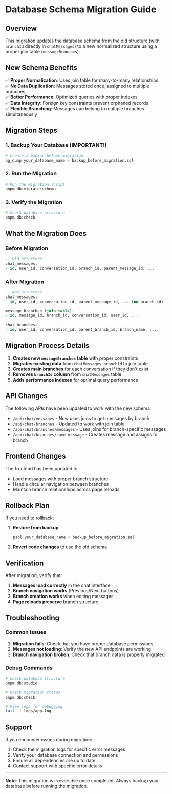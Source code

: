# Database Schema Migration Guide

## Overview

This migration updates the database schema from the old structure (with `branchId` directly in `chatMessages`) to a new normalized structure using a proper join table (`messageBranches`).

## New Schema Benefits

✅ **Proper Normalization**: Uses join table for many-to-many relationships  
✅ **No Data Duplication**: Messages stored once, assigned to multiple branches  
✅ **Better Performance**: Optimized queries with proper indexes  
✅ **Data Integrity**: Foreign key constraints prevent orphaned records  
✅ **Flexible Branching**: Messages can belong to multiple branches simultaneously  

## Migration Steps

### 1. Backup Your Database (IMPORTANT!)

```bash
# Create a backup before migration
pg_dump your_database_name > backup_before_migration.sql
```

### 2. Run the Migration

```bash
# Run the migration script
pnpm db:migrate:schema
```

### 3. Verify the Migration

```bash
# Check database structure
pnpm db:check
```

## What the Migration Does

### Before Migration
```sql
-- Old structure
chat_messages:
- id, user_id, conversation_id, branch_id, parent_message_id, ...
```

### After Migration
```sql
-- New structure
chat_messages:
- id, user_id, conversation_id, parent_message_id, ... (no branch_id)

message_branches (join table):
- id, message_id, branch_id, conversation_id, user_id, ...

chat_branches:
- id, user_id, conversation_id, parent_branch_id, branch_name, ...
```

## Migration Process Details

1. **Creates new `messageBranches` table** with proper constraints
2. **Migrates existing data** from `chatMessages.branchId` to join table
3. **Creates main branches** for each conversation if they don't exist
4. **Removes `branchId` column** from `chatMessages` table
5. **Adds performance indexes** for optimal query performance

## API Changes

The following APIs have been updated to work with the new schema:

- `/api/chat/messages` - Now uses joins to get messages by branch
- `/api/chat/branches` - Updated to work with join table
- `/api/chat/branches/messages` - Uses joins for branch-specific messages
- `/api/chat/branches/save-message` - Creates message and assigns to branch

## Frontend Changes

The frontend has been updated to:
- Load messages with proper branch structure
- Handle circular navigation between branches
- Maintain branch relationships across page reloads

## Rollback Plan

If you need to rollback:

1. **Restore from backup**:
   ```bash
   psql your_database_name < backup_before_migration.sql
   ```

2. **Revert code changes** to use the old schema

## Verification

After migration, verify that:

1. **Messages load correctly** in the chat interface
2. **Branch navigation works** (Previous/Next buttons)
3. **Branch creation works** when editing messages
4. **Page reloads preserve** branch structure

## Troubleshooting

### Common Issues

1. **Migration fails**: Check that you have proper database permissions
2. **Messages not loading**: Verify the new API endpoints are working
3. **Branch navigation broken**: Check that branch data is properly migrated

### Debug Commands

```bash
# Check database structure
pnpm db:studio

# Check migration status
pnpm db:check

# View logs for debugging
tail -f logs/app.log
```

## Support

If you encounter issues during migration:

1. Check the migration logs for specific error messages
2. Verify your database connection and permissions
3. Ensure all dependencies are up to date
4. Contact support with specific error details

---

**Note**: This migration is irreversible once completed. Always backup your database before running the migration.
